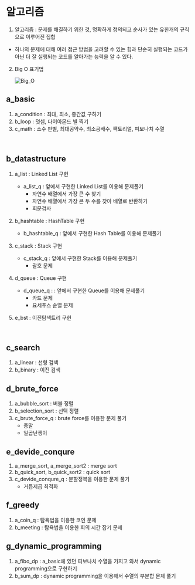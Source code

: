 # 알고리즘
1. 알고리즘 : 문제를 해결하기 위한 것, 명확하게 정의되고 순사가 있는 유한개의 규칙으로 이루어진 집합
- 하나의 문제에 대해 여러 접근 방법을 고려할 수 있는 힘과 단순히 실행되는 코드가 아닌 더 잘 실행되는 코드를 알아가는 능력을 알 수 있다.

2. Big O 표기법

    ![Big_O](https://images.velog.io/images/gillog/post/1506c01a-ba40-4255-b549-03c8bb038049/1.png)


## a_basic
1. a_condition : 최대, 최소, 중간값 구하기
2. b_loop : 덧셈, 다이아몬드 별 찍기
3. c_math : 소수 판별, 최대공약수, 최소공배수, 팩토리얼, 피보나치 수열

<br>

## b_datastructure
1. a_list : Linked List 구현
    - a_list_q : 앞에서 구현한 Linked List를 이용해 문제풀기
        - 자연수 배열에서 가장 큰 수 찾기
        - 자연수 배열에서 가장 큰 두 수를 찾아 배열로 반환하기
        - 회문검사

2. b_hashtable : HashTable 구현
    - b_hashtable_q : 앞에서 구현한 Hash Table를 이용해 문제풀기
    
3. c_stack : Stack 구현
    - c_stack_q : 앞에서 구현한 Stack를 이용해 문제풀기
        - 괄호 문제
        
4. d_queue : Queue 구현
    - d_queue_q : : 앞에서 구현한 Queue를 이용해 문제풀기
        - 카드 문제
        - 요세푸스 순열 문제

5. e_bst : 이진탐색트리 구현

<br>

## c_search
1. a_linear : 선형 검색
2. b_binary : 이진 검색

## d_brute_force
1. a_bubble_sort : 버블 정렬
2. b_selection_sort : 선택 정렬
3. c_brute_force_q : brute force를 이용한 문제 풀기
    - 종말
    - 일곱난쟁이

## e_devide_conqure
1. a_merge_sort, a_merge_sort2 : merge sort
2. b_quick_sort, b_quick_sort2 : quick sort
3. c_devide_conqure_q : 분할정복을 이용한 문제 풀기
    - 거듭제곱 최적화

## f_greedy
1. a_coin_q : 탐욕법을 이용한 코인 문제
2. b_meeting : 탐욕법을 이용한 회의 시간 잡기 문제

## g_dynamic_programming
1. a_fibo_dp : a_basic에 있던 피보나치 수열을 가지고 와서 dynamic programming으로 구현하기
2. b_sum_dp : dynamic programming을 이용해서 수열의 부분합 문제 풀기